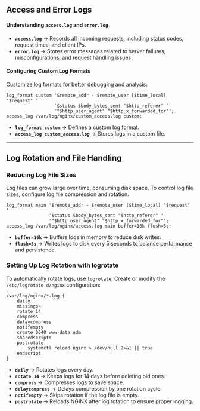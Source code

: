 
## Access and Error Logs

#### Understanding `access.log` and `error.log`
- **`access.log`** → Records all incoming requests, including status codes, request times, and client IPs.
- **`error.log`** → Stores error messages related to server failures, misconfigurations, and request handling issues.

#### Configuring Custom Log Formats
Customize log formats for better debugging and analysis:
```nginx
log_format custom '$remote_addr - $remote_user [$time_local] "$request" '
                  '$status $body_bytes_sent "$http_referer" '
                  '"$http_user_agent" "$http_x_forwarded_for"';
access_log /var/log/nginx/custom_access.log custom;
```
- **`log_format custom`** → Defines a custom log format.
- **`access_log custom_access.log`** → Stores logs in a custom file.

---

## Log Rotation and File Handling

### Reducing Log File Sizes
Log files can grow large over time, consuming disk space. To control log file sizes, configure log file compression and rotation.
```nginx
log_format main '$remote_addr - $remote_user [$time_local] "$request" '
                '$status $body_bytes_sent "$http_referer" '
                '"$http_user_agent" "$http_x_forwarded_for"';
access_log /var/log/nginx/access.log main buffer=16k flush=5s;
```
- **`buffer=16k`** → Buffers logs in memory to reduce disk writes.
- **`flush=5s`** → Writes logs to disk every 5 seconds to balance performance and persistence.

### Setting Up Log Rotation with logrotate
To automatically rotate logs, use `logrotate`. Create or modify the `/etc/logrotate.d/nginx` configuration:
```nginx
/var/log/nginx/*.log {
    daily
    missingok
    rotate 14
    compress
    delaycompress
    notifempty
    create 0640 www-data adm
    sharedscripts
    postrotate
        systemctl reload nginx > /dev/null 2>&1 || true
    endscript
}
```
- **`daily`** → Rotates logs every day.
- **`rotate 14`** → Keeps logs for 14 days before deleting old ones.
- **`compress`** → Compresses logs to save space.
- **`delaycompress`** → Delays compression by one rotation cycle.
- **`notifempty`** → Skips rotation if the log file is empty.
- **`postrotate`** → Reloads NGINX after log rotation to ensure proper logging.
